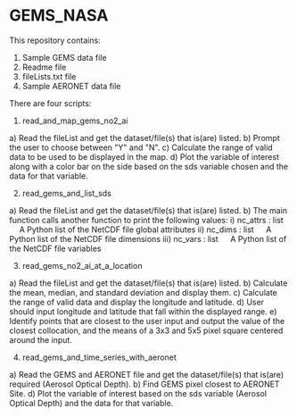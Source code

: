 # GEMS_NASA
This repository contains:
1. Sample GEMS data file
2. Readme file
3. fileLists.txt file
4. Sample AERONET data file

There are four scripts: 

1) read_and_map_gems_no2_ai

a) Read the fileList and get the dataset/file(s) that is(are) listed.
b) Prompt the user to choose between "Y" and "N".
c) Calculate the range of valid data to be used to be displayed in the map.
d) Plot the variable of interest along with a color bar on the side based on the sds variable chosen and the data for that variable.

2) read_gems_and_list_sds

a) Read the fileList and get the dataset/file(s) that is(are) listed.
b) The main function calls another function to print the following values:
i) nc_attrs : list
  A Python list of the NetCDF file global attributes
ii) nc_dims : list
  A Python list of the NetCDF file dimensions
iii) nc_vars : list
  A Python list of the NetCDF file variables

3) read_gems_no2_ai_at_a_location

a) Read the fileList and get the dataset/file(s) that is(are) listed.
b) Calculate the mean, median, and standard deviation and display them.
c) Calculate the range of valid data and display the longitude and latitude.
d) User should input longitude and latitude that fall within the displayed range.
e) Identify points that are closest to the user input and output the value of the closest collocation, and the means of a 3x3 and 5x5 pixel square centered around the input.

4) read_gems_and_time_series_with_aeronet

a) Read the GEMS and AERONET file and get the dataset/file(s) that is(are) required (Aerosol Optical Depth).
b) Find GEMS pixel closest to AERONET Site.
d) Plot the variable of interest based on the sds variable (Aerosol Optical Depth) and the data for that variable.
